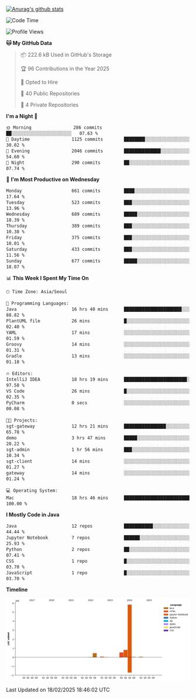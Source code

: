 [![Anurag's github stats](https://github-readme-stats.vercel.app/api?username=hajubal)](https://github.com/anuraghazra/github-readme-stats)

<!--START_SECTION:waka-->
![Code Time](http://img.shields.io/badge/Code%20Time-202%20hrs%2049%20mins-blue)

![Profile Views](http://img.shields.io/badge/Profile%20Views-0-blue)

**🐱 My GitHub Data** 

> 📦 222.6 kB Used in GitHub's Storage 
 > 
> 🏆 96 Contributions in the Year 2025
 > 
> 💼 Opted to Hire
 > 
> 📜 40 Public Repositories 
 > 
> 🔑 4 Private Repositories 
 > 
**I'm a Night 🦉** 

```text
🌞 Morning                286 commits         ██░░░░░░░░░░░░░░░░░░░░░░░   07.63 % 
🌆 Daytime                1125 commits        ████████░░░░░░░░░░░░░░░░░   30.02 % 
🌃 Evening                2046 commits        ██████████████░░░░░░░░░░░   54.60 % 
🌙 Night                  290 commits         ██░░░░░░░░░░░░░░░░░░░░░░░   07.74 % 
```
📅 **I'm Most Productive on Wednesday** 

```text
Monday                   661 commits         ████░░░░░░░░░░░░░░░░░░░░░   17.64 % 
Tuesday                  523 commits         ███░░░░░░░░░░░░░░░░░░░░░░   13.96 % 
Wednesday                689 commits         █████░░░░░░░░░░░░░░░░░░░░   18.39 % 
Thursday                 389 commits         ███░░░░░░░░░░░░░░░░░░░░░░   10.38 % 
Friday                   375 commits         ███░░░░░░░░░░░░░░░░░░░░░░   10.01 % 
Saturday                 433 commits         ███░░░░░░░░░░░░░░░░░░░░░░   11.56 % 
Sunday                   677 commits         █████░░░░░░░░░░░░░░░░░░░░   18.07 % 
```


📊 **This Week I Spent My Time On** 

```text
🕑︎ Time Zone: Asia/Seoul

💬 Programming Languages: 
Java                     16 hrs 40 mins      ██████████████████████░░░   88.82 % 
PlantUML file            26 mins             █░░░░░░░░░░░░░░░░░░░░░░░░   02.40 % 
YAML                     17 mins             ░░░░░░░░░░░░░░░░░░░░░░░░░   01.59 % 
Groovy                   14 mins             ░░░░░░░░░░░░░░░░░░░░░░░░░   01.31 % 
Gradle                   13 mins             ░░░░░░░░░░░░░░░░░░░░░░░░░   01.18 % 

🔥 Editors: 
IntelliJ IDEA            18 hrs 19 mins      ████████████████████████░   97.58 % 
VS Code                  26 mins             █░░░░░░░░░░░░░░░░░░░░░░░░   02.35 % 
PyCharm                  0 secs              ░░░░░░░░░░░░░░░░░░░░░░░░░   00.08 % 

🐱‍💻 Projects: 
sgt-gateway              12 hrs 21 mins      ████████████████░░░░░░░░░   65.78 % 
demo                     3 hrs 47 mins       █████░░░░░░░░░░░░░░░░░░░░   20.22 % 
sgt-admin                1 hr 56 mins        ███░░░░░░░░░░░░░░░░░░░░░░   10.34 % 
sgt-client               14 mins             ░░░░░░░░░░░░░░░░░░░░░░░░░   01.27 % 
gateway                  14 mins             ░░░░░░░░░░░░░░░░░░░░░░░░░   01.24 % 

💻 Operating System: 
Mac                      18 hrs 46 mins      █████████████████████████   100.00 % 
```

**I Mostly Code in Java** 

```text
Java                     12 repos            ███████████░░░░░░░░░░░░░░   44.44 % 
Jupyter Notebook         7 repos             ██████░░░░░░░░░░░░░░░░░░░   25.93 % 
Python                   2 repos             ██░░░░░░░░░░░░░░░░░░░░░░░   07.41 % 
CSS                      1 repo              █░░░░░░░░░░░░░░░░░░░░░░░░   03.70 % 
JavaScript               1 repo              █░░░░░░░░░░░░░░░░░░░░░░░░   03.70 % 
```



**Timeline**

![Lines of Code chart](https://raw.githubusercontent.com/hajubal/hajubal/main/assets/bar_graph.png)


 Last Updated on 18/02/2025 18:46:02 UTC
<!--END_SECTION:waka-->